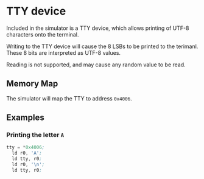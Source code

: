 # TTY device

Included in the simulator is a TTY device, which allows printing of UTF-8 characters onto the terminal.

Writing to the TTY device will cause the 8 LSBs to be printed to the terimanl. These 8 bits are interpreted as UTF-8 values.

Reading is not supported, and may cause any random value to be read.

## Memory Map

The simulator will map the TTY to address `0x4006`.

## Examples

### Printing the letter `A`
```asm
tty = *0x4006;
  ld r0, 'A';
  ld tty, r0;
  ld r0, '\n';
  ld tty, r0;
```
